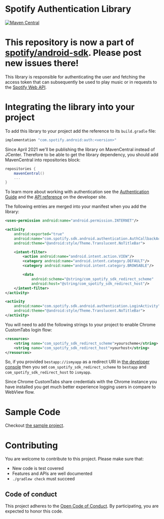 # Spotify Authentication Library

[![Maven Central](https://img.shields.io/maven-central/v/com.spotify.android/auth.svg)](https://search.maven.org/search?q=g:com.spotify.android)

# This repository is now a part of [spotify/android-sdk](https://github.com/spotify/android-sdk). Please post new issues there!

This library is responsible for authenticating the user and fetching the access token
that can subsequently be used to play music or in requests to the [Spotify Web API](https://developer.spotify.com/web-api/).

# Integrating the library into your project

To add this library to your project add the reference to its `build.gradle` file:

```gradle
implementation "com.spotify.android:auth:<version>"
```

Since April 2021 we'll be publishing the library on MavenCentral instead of JCenter. Therefore to be able to get the library dependency, you should add MavenCentral into repositories block:
```gradle
repositories {
    mavenCentral()
    ...
}
```

To learn more about working with authentication see the
[Authentication Guide](https://developer.spotify.com/technologies/spotify-android-sdk/android-sdk-authentication-guide/)
and the [API reference](https://developer.spotify.com/android-sdk-docs/authentication) on the developer site.

The following entries are merged into your manifest when you add the library:

```xml
<uses-permission android:name="android.permission.INTERNET"/>

<activity
    android:exported="true"
    android:name="com.spotify.sdk.android.authentication.AuthCallbackActivity"
    android:theme="@android:style/Theme.Translucent.NoTitleBar">

    <intent-filter>
        <action android:name="android.intent.action.VIEW"/>
        <category android:name="android.intent.category.DEFAULT"/>
        <category android:name="android.intent.category.BROWSABLE"/>

        <data
            android:scheme="@string/com_spotify_sdk_redirect_scheme"
            android:host="@string/com_spotify_sdk_redirect_host"/>
    </intent-filter>
</activity>

<activity
    android:name="com.spotify.sdk.android.authentication.LoginActivity"
    android:theme="@android:style/Theme.Translucent.NoTitleBar">
</activity>
```

You will need to add the following strings to your project to enable Chrome CustomTabs
login flow:

```xml
<resources>
    <string name="com_spotify_sdk_redirect_scheme">yourscheme</string>
    <string name="com_spotify_sdk_redirect_host">yourhost</string>
</resources>
```

So, if you provided `bestapp://ismyapp` as a redirect URI in [the developer console](https://developer.spotify.com/my-applications/#!/applications)
then you set `com_spotify_sdk_redirect_scheme` to `bestapp` and `com_spotify_sdk_redirect_host` to `ismyapp`.

Since Chrome CustomTabs share credentials with the Chrome instance you have installed
you get much better experience logging users in compare to WebView flow.

# Sample Code

Checkout [the sample project](auth-sample).

# Contributing

You are welcome to contribute to this project. Please make sure that:
* New code is test covered
* Features and APIs are well documented
* `./gradlew check` must succeed

## Code of conduct
This project adheres to the [Open Code of Conduct][code-of-conduct]. By participating, you are expected to honor this code.

[code-of-conduct]: https://github.com/spotify/code-of-conduct/blob/master/code-of-conduct.md

